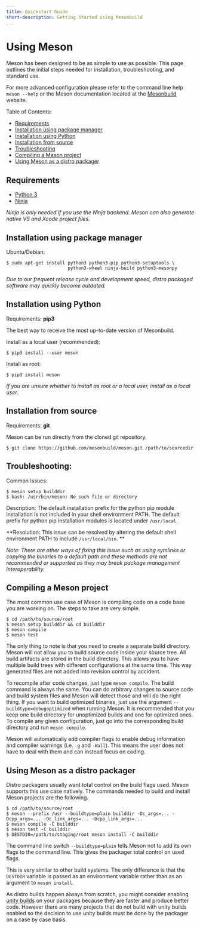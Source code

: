 ```yaml
---
title: Quickstart Guide
short-description: Getting Started using Mesonbuild
...
```


# Using Meson

Meson has been designed to be as simple to use as possible. This page
outlines the initial steps needed for installation, troubleshooting,
and standard use.

For more advanced configuration please refer to the command line help
`meson --help` or the Meson documentation located at the
[Mesonbuild](https://mesonbuild.com) website.

Table of Contents:
* [Requirements](#requirements)
* [Installation using package manager](#installation-using-package-manager)
* [Installation using Python](#installation-using-python)
* [Installation from source](#installation-from-source)
* [Troubleshooting](#troubleshooting)
* [Compiling a Meson project](#compiling-a-meson-project)
* [Using Meson as a distro packager](#using-meson-as-a-distro-packager)

Requirements
--

* [Python 3](https://python.org)
* [Ninja](https://github.com/ninja-build/ninja/)

*Ninja is only needed if you use the Ninja backend. Meson can also
generate native VS and Xcode project files.*


Installation using package manager
--

Ubuntu/Debian:

```console
$ sudo apt-get install python3 python3-pip python3-setuptools \
                       python3-wheel ninja-build python3-mesonpy
```
*Due to our frequent release cycle and development speed, distro packaged software may quickly become outdated.*

Installation using Python
--
Requirements: **pip3**

The best way to receive the most up-to-date version of Mesonbuild.

Install as a local user (recommended):
```console
$ pip3 install --user meson
```
Install as root:
```console
$ pip3 install meson
```

*If you are unsure whether to install as root or a local user, install
 as a local user.*


Installation from source
--
Requirements: **git**

Meson can be run directly from the cloned git repository.

```console
$ git clone https://github.com/mesonbuild/meson.git /path/to/sourcedir
```
Troubleshooting:
--
Common Issues:
```console
$ meson setup builddir
$ bash: /usr/bin/meson: No such file or directory
```

Description: The default installation prefix for the python pip module
installation is not included in your shell environment PATH. The
default prefix for python pip installation modules is located under
``/usr/local``.

**Resolution:
This issue can be resolved by altering the default shell environment
PATH to include ``/usr/local/bin``. **

*Note: There are other ways of fixing this issue such as using
 symlinks or copying the binaries to a default path and these methods
 are not recommended or supported as they may break package management
 interoperability.*


Compiling a Meson project
--

The most common use case of Meson is compiling code on a code base you
are working on. The steps to take are very simple.

```console
$ cd /path/to/source/root
$ meson setup builddir && cd builddir
$ meson compile
$ meson test
```

The only thing to note is that you need to create a separate build
directory. Meson will not allow you to build source code inside your
source tree. All build artifacts are stored in the build directory.
This allows you to have multiple build trees with different
configurations at the same time. This way generated files are not
added into revision control by accident.

To recompile after code changes, just type `meson compile`. The build
command is always the same. You can do arbitrary changes to source
code and build system files and Meson will detect those and will do
the right thing. If you want to build optimized binaries, just use the
argument `--buildtype=debugoptimized` when running Meson. It is
recommended that you keep one build directory for unoptimized builds
and one for optimized ones. To compile any given configuration, just
go into the corresponding build directory and run `meson compile`.

Meson will automatically add compiler flags to enable debug
information and compiler warnings (i.e. `-g` and `-Wall`). This means
the user does not have to deal with them and can instead focus on
coding.

Using Meson as a distro packager
--

Distro packagers usually want total control on the build flags
used. Meson supports this use case natively. The commands needed to
build and install Meson projects are the following.

```console
$ cd /path/to/source/root
$ meson --prefix /usr --buildtype=plain builddir -Dc_args=... -Dcpp_args=... -Dc_link_args=... -Dcpp_link_args=...
$ meson compile -C builddir
$ meson test -C builddir
$ DESTDIR=/path/to/staging/root meson install -C builddir
```

The command line switch `--buildtype=plain` tells Meson not to add its
own flags to the command line. This gives the packager total control
on used flags.

This is very similar to other build systems. The only difference is
that the `DESTDIR` variable is passed as an environment variable
rather than as an argument to `meson install`.

As distro builds happen always from scratch, you might consider
enabling [unity builds](Unity-builds.md) on your packages because they
are faster and produce better code. However there are many projects
that do not build with unity builds enabled so the decision to use
unity builds must be done by the packager on a case by case basis.
